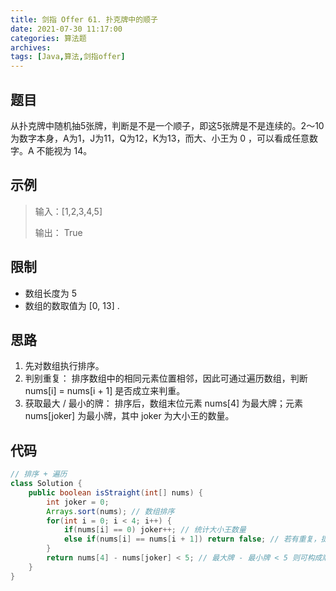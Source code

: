 ```yaml
---
title: 剑指 Offer 61. 扑克牌中的顺子
date: 2021-07-30 11:17:00
categories: 算法题
archives:
tags: [Java,算法,剑指offer]
---
```


## 题目

从扑克牌中随机抽5张牌，判断是不是一个顺子，即这5张牌是不是连续的。2～10为数字本身，A为1，J为11，Q为12，K为13，而大、小王为 0 ，可以看成任意数字。A 不能视为 14。

## 示例

> 输入：[1,2,3,4,5]
> 
>输出： True

<!--more-->

## 限制

- 数组长度为 5 
- 数组的数取值为 [0, 13] .

## 思路

1. 先对数组执行排序。
2. 判别重复： 排序数组中的相同元素位置相邻，因此可通过遍历数组，判断 nums[i] = nums[i + 1] 是否成立来判重。
3. 获取最大 / 最小的牌： 排序后，数组末位元素 nums[4] 为最大牌；元素 nums[joker] 为最小牌，其中 joker 为大小王的数量。

## 代码

```java
// 排序 + 遍历
class Solution {
    public boolean isStraight(int[] nums) {
        int joker = 0;
        Arrays.sort(nums); // 数组排序
        for(int i = 0; i < 4; i++) {
            if(nums[i] == 0) joker++; // 统计大小王数量
            else if(nums[i] == nums[i + 1]) return false; // 若有重复，提前返回 false
        }
        return nums[4] - nums[joker] < 5; // 最大牌 - 最小牌 < 5 则可构成顺子
    }
}
```

